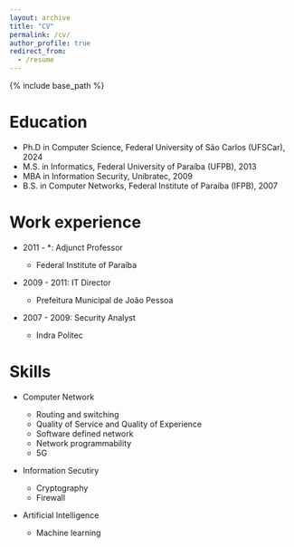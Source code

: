 ```yaml
---
layout: archive
title: "CV"
permalink: /cv/
author_profile: true
redirect_from:
  - /resume
---
```


{% include base_path %}

Education
======
* Ph.D in Computer Science, Federal University of São Carlos (UFSCar), 2024
* M.S. in Informatics, Federal University of Paraíba (UFPB), 2013
* MBA  in Information Security, Unibratec, 2009
* B.S. in Computer Networks, Federal Institute of Paraíba (IFPB), 2007

Work experience
======
* 2011 - *: Adjunct Professor
  * Federal Institute of Paraíba

* 2009 - 2011: IT Director
  * Prefeitura Municipal de João Pessoa

* 2007 - 2009: Security Analyst
  * Indra Politec
  
Skills
======
* Computer Network
  * Routing and switching
  * Quality of Service and Quality of Experience
  * Software defined network
  * Network programmability
  * 5G

* Information Secutiry
  * Cryptography
  * Firewall

* Artificial Intelligence
  * Machine learning